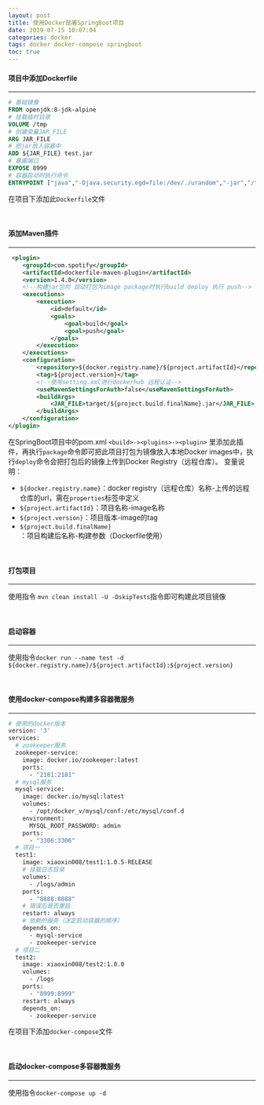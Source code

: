 ```yaml
---
layout: post
title: 使用Docker部署SpringBoot项目
date: 2019-07-15 10:07:04
categories: docker
tags: docker docker-compose springboot
toc: true
---
```

#### 项目中添加Dockerfile
----

```dockerfile
# 基础镜像
FROM openjdk:8-jdk-alpine
# 挂载临时目录
VOLUME /tmp
# 创建变量JAR_FILE
ARG JAR_FILE
# 把jar放入容器中
ADD ${JAR_FILE} test.jar
# 暴露端口
EXPOSE 8999
# 容器启动时执行命令
ENTRYPOINT ["java","-Djava.security.egd=file:/dev/./urandom","-jar","/test.jar"]
```
在项目下添加此`Dockerfile`文件

&nbsp;

#### 添加Maven插件
----

```xml
 <plugin>
    <groupId>com.spotify</groupId>
    <artifactId>dockerfile-maven-plugin</artifactId>
    <version>1.4.0</version>
    <!--构建jar包时 自动打包为image package时执行build deploy 执行 push-->
    <executions>
        <execution>
            <id>default</id>
            <goals>
                <goal>build</goal>
                <goal>push</goal>
            </goals>
        </execution>
    </executions>
    <configuration>
        <repository>${docker.registry.name}/${project.artifactId}</repository>
        <tag>${project.version}</tag>
        <!--使用setting.xml进行dockerhub 远程认证-->
        <useMavenSettingsForAuth>false</useMavenSettingsForAuth>
        <buildArgs>
            <JAR_FILE>target/${project.build.finalName}.jar</JAR_FILE>
        </buildArgs>
    </configuration>
</plugin>
```
在SpringBoot项目中的pom.xml `<build>-><plugins>-><plugin>` 里添加此插件，再执行`package`命令即可把此项目打包为镜像放入本地Docker images中，执行`deploy`命令会把打包后的镜像上传到Docker Registry（远程仓库）。
变量说明：
* `${docker.registry.name}`：docker registry（远程仓库）名称-上传的远程仓库的url，需在`properties`标签中定义
* `${project.artifactId}`：项目名称-image名称
* `${project.version}`：项目版本-image的tag
* `${project.build.finalName}`：项目构建后名称-构建参数（Dockerfile使用）

&nbsp;

#### 打包项目
----
使用指令 `mvn clean install -U -DskipTests`指令即可构建此项目镜像

&nbsp;

#### 启动容器
----
使用指令`docker run --name test -d ${docker.registry.name}/${project.artifactId}:${project.version}`

&nbsp;

#### 使用docker-compose构建多容器微服务
----
```dockerfile
# 使用的docker版本
version: '3'
services:
  # zookeeper服务  
  zookeeper-service:
    image: docker.io/zookeeper:latest
    ports:
      - "2181:2181"
  # mysql服务    
  mysql-service:
    image: docker.io/mysql:latest
    volumes:
      - /opt/docker_v/mysql/conf:/etc/mysql/conf.d
    environment:
      MYSQL_ROOT_PASSWORD: admin
    ports:
      - "3306:3306"
  # 项目一    
  test1:
    image: xiaoxin008/test1:1.0.5-RELEASE
    # 挂载日志目录
    volumes:
      - /logs/admin
    ports:
      - "8888:8888"
    # 错误后是否重启  
    restart: always
    # 依赖的服务（决定启动容器的顺序）
    depends_on:
      - mysql-service
      - zookeeper-service
  # 项目二    
  test2:
    image: xiaoxin008/test2:1.0.0
    volumes:
      - /logs
    ports:
      - "8999:8999"
    restart: always
    depends_on:
      - zookeeper-service
```
在项目下添加`docker-compose`文件

&nbsp;

#### 启动docker-compose多容器微服务
----
使用指令`docker-compose up -d `